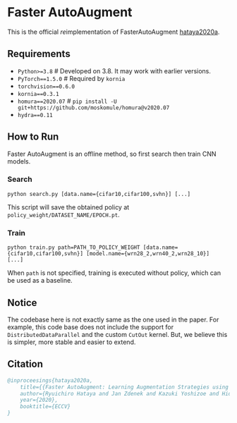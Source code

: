# Faster AutoAugment

This is the official *re*implementation of FasterAutoAugment [hataya2020a](https://arxiv.org/abs/1911.06987).

## Requirements

* `Python>=3.8`  # Developed on 3.8. It may work with earlier versions.
* `PyTorch==1.5.0` # Required by `kornia`
* `torchvision==0.6.0`
* `kornia==0.3.1`
* `homura==2020.07` # `pip install -U git+https://github.com/moskomule/homura@v2020.07`
* `hydra==0.11` 


## How to Run

Faster AutoAugment is an offline method, so first search then train CNN models.

### Search

```
python search.py [data.name={cifar10,cifar100,svhn}] [...]
```

This script will save the obtained policy at `policy_weight/DATASET_NAME/EPOCH.pt`.

### Train

```
python train.py path=PATH_TO_POLICY_WEIGHT [data.name={cifar10,cifar100,svhn}] [model.name={wrn28_2,wrn40_2,wrn28_10}]  [...]
```

When `path` is not specified, training is executed without policy, which can be used as a baseline.

## Notice

The codebase here is not exactly same as the one used in the paper. For example, this code base does not include the support for `DistributedDataParallel` and the custom `CutOut` kernel. But, we believe this is simpler, more stable and easier to extend.

## Citation

```bibtex
@inproceesings{hataya2020a,
    title={{Faster AutoAugment: Learning Augmentation Strategies using Backpropagation}},
    author={Ryuichiro Hataya and Jan Zdenek and Kazuki Yoshizoe and Hideki Nakayama},
    year={2020},
    booktitle={ECCV}
}
```